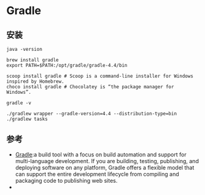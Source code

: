 # Gradle


## 安装

```shell
java -version

brew install gradle
export PATH=$PATH:/opt/gradle/gradle-4.4/bin

scoop install gradle # Scoop is a command-line installer for Windows inspired by Homebrew.
choco install gradle # Chocolatey is “the package manager for Windows”.

gradle -v

./gradlew wrapper --gradle-version=4.4 --distribution-type=bin
./gradlew tasks
```

## 参考 

* [Gradle](https://github.com/gradle/gradle):a build tool with a focus on build automation and support for multi-language development. If you are building, testing, publishing, and deploying software on any platform, Gradle offers a flexible model that can support the entire development lifecycle from compiling and packaging code to publishing web sites.
* 
